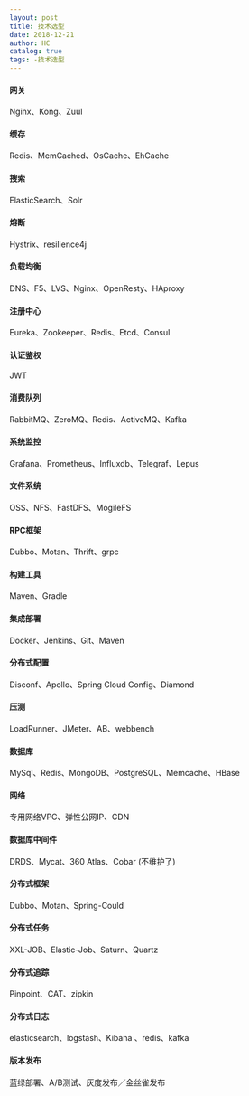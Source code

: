 ```yaml
---
layout: post
title: 技术选型
date: 2018-12-21
author: HC
catalog: true
tags: -技术选型
---
```


#### 网关

Nginx、Kong、Zuul

#### 缓存

Redis、MemCached、OsCache、EhCache

#### 搜索

ElasticSearch、Solr

#### 熔断

Hystrix、resilience4j

#### 负载均衡

DNS、F5、LVS、Nginx、OpenResty、HAproxy

#### 注册中心

Eureka、Zookeeper、Redis、Etcd、Consul

#### 认证鉴权

JWT

#### 消费队列

RabbitMQ、ZeroMQ、Redis、ActiveMQ、Kafka

#### 系统监控

Grafana、Prometheus、Influxdb、Telegraf、Lepus

#### 文件系统

OSS、NFS、FastDFS、MogileFS

#### RPC框架

Dubbo、Motan、Thrift、grpc

#### 构建工具

Maven、Gradle

#### 集成部署

Docker、Jenkins、Git、Maven

#### 分布式配置

Disconf、Apollo、Spring Cloud Config、Diamond

#### 压测

LoadRunner、JMeter、AB、webbench

#### 数据库

MySql、Redis、MongoDB、PostgreSQL、Memcache、HBase

#### 网络

专用网络VPC、弹性公网IP、CDN

#### 数据库中间件

DRDS、Mycat、360 Atlas、Cobar (不维护了)

#### 分布式框架

Dubbo、Motan、Spring-Could

#### 分布式任务

XXL-JOB、Elastic-Job、Saturn、Quartz

#### 分布式追踪

Pinpoint、CAT、zipkin

#### 分布式日志

elasticsearch、logstash、Kibana 、redis、kafka

#### 版本发布

蓝绿部署、A/B测试、灰度发布／金丝雀发布

